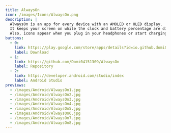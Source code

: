 ```yaml
---
title: AlwaysOn
icon: /images/Icons/AlwaysOn.png
description: |
  AlwaysOn is an app for every device with an AMOLED or OLED display.
  It keeps your screen on while the clock and battery percentage are displayed but it does not drain your battery.<br>
  Also, icons appear when you plug in your headphones or start charging your device.
buttons:
  - 0:
    link: https://play.google.com/store/apps/details?id=io.github.domi04151309.alwayson
    label: Download
  - 1:
    link: https://github.com/Domi04151309/AlwaysOn
    label: Repository
  - 2:
    link: https://developer.android.com/studio/index
    label: Android Studio
previews:
  - /images/Android/AlwaysOn1.jpg
  - /images/Android/AlwaysOn2.jpg
  - /images/Android/AlwaysOn3.jpg
  - /images/Android/AlwaysOn4.jpg
  - /images/Android/AlwaysOn5.jpg
  - /images/Android/AlwaysOn6.jpg
  - /images/Android/AlwaysOn7.jpg
  - /images/Android/AlwaysOn8.jpg
---
```

